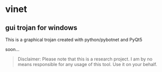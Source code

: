 # vinet
## gui trojan for windows

This is a graphical trojan created with python/pybotnet and PyQt5

soon...

> Disclaimer: Please note that this is a research project. I am by no means responsible for any usage of this tool. Use it on your behalf.
